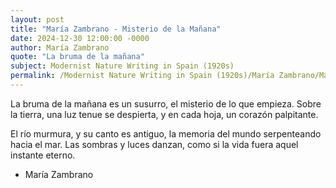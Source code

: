 ```yaml
---
layout: post
title: "María Zambrano - Misterio de la Mañana"
date: 2024-12-30 12:00:00 -0000
author: María Zambrano
quote: "La bruma de la mañana"
subject: Modernist Nature Writing in Spain (1920s)
permalink: /Modernist Nature Writing in Spain (1920s)/María Zambrano/María Zambrano - Misterio de la Mañana
---
```


La bruma de la mañana
es un susurro,
el misterio de lo que empieza.
Sobre la tierra,
una luz tenue se despierta,
y en cada hoja,
un corazón palpitante.

El río murmura,
y su canto es antiguo,
la memoria del mundo
serpenteando hacia el mar.
Las sombras y luces danzan,
como si la vida fuera
aquel instante eterno.

- María Zambrano
